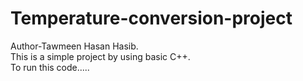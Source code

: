# Temperature-conversion-project
Author-Tawmeen Hasan Hasib.
<br>
This is a simple project by using basic C++.
<br>
To run this code.....
